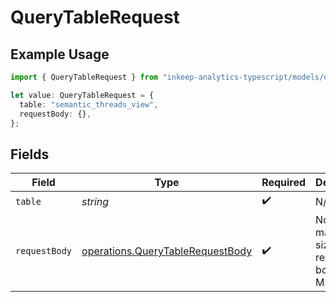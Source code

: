 # QueryTableRequest

## Example Usage

```typescript
import { QueryTableRequest } from "inkeep-analytics-typescript/models/operations";

let value: QueryTableRequest = {
  table: "semantic_threads_view",
  requestBody: {},
};
```

## Fields

| Field                                                                                | Type                                                                                 | Required                                                                             | Description                                                                          | Example                                                                              |
| ------------------------------------------------------------------------------------ | ------------------------------------------------------------------------------------ | ------------------------------------------------------------------------------------ | ------------------------------------------------------------------------------------ | ------------------------------------------------------------------------------------ |
| `table`                                                                              | *string*                                                                             | :heavy_check_mark:                                                                   | N/A                                                                                  | semantic_threads_view                                                                |
| `requestBody`                                                                        | [operations.QueryTableRequestBody](../../models/operations/querytablerequestbody.md) | :heavy_check_mark:                                                                   | Note: The maximum size of the request body is 2 MB.                                  |                                                                                      |